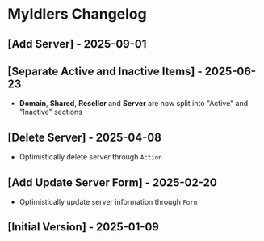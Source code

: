 # MyIdlers Changelog

## [Add Server] - 2025-09-01

## [Separate Active and Inactive Items] - 2025-06-23

- **Domain**, **Shared**, **Reseller** and **Server** are now split into "Active" and "Inactive" sections

## [Delete Server] - 2025-04-08

- Optimistically delete server through `Action`

## [Add Update Server Form] - 2025-02-20

- Optimistically update server information through `Form`

## [Initial Version] - 2025-01-09